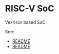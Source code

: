 # RISC-V SoC

Vexriscv based SoC

See:
 - [README](docs/source/roundtrip.rst)
 - [README](docs/source/index.rst)
